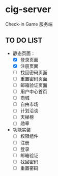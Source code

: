 # cig-server

Check-in Game 服务端

## TO DO LIST

- 静态页面：
  - [x] 登录页面
  - [x] 注册页面
  - [ ] 找回密码页面
  - [ ] 重置密码页面
  - [ ] 邮箱验证页面
  - [ ] 用户中心首页
  - [ ] 商城
  - [ ] 自由市场
  - [ ] 计划洽谈
  - [ ] 天梯榜
  - [ ] 勋章
- 功能实装
  - [ ] 权限组件
  - [ ] 注册
  - [ ] 登录
  - [ ] 邮箱验证
  - [ ] 找回密码
  - [ ] 重置密码
